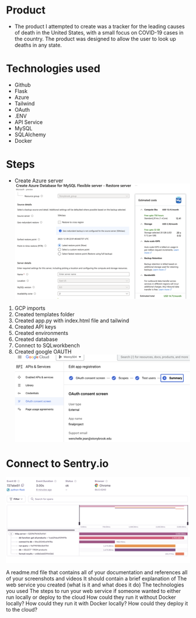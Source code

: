 # Product 
- The product I attempted to create was a tracker for the leading causes of death in the United States, with a small focus on COVID-19 cases in the country. 
The product was designed to allow the user to look up deaths in any state.
# Technologies used 
- Github 
- Flask
- Azure 
- Tailwind 
- OAuth 
- .ENV 
- API Service 
- MySQL 
- SQLAlchemy 
- Docker

 
# Steps 
- Create Azure server
![](https://github.com/artisticwenny/flask_e2e_project/blob/main/docs/FlexibleServer.png)
1. GCP imports
2. Created templates folder
3. Created app.py with index.html file and tailwind
4. Created API keys
5. Created environments
6. Created database
7. Connect to SQLworkbench
8. Created google OAUTH
![](https://github.com/artisticwenny/flask_e2e_project/blob/main/docs/OAuth.png)
# Connect to Sentry.io
![](https://github.com/artisticwenny/flask_e2e_project/blob/main/docs/Sentry.io.png)



A readme.md file that contains all of your documentation and references all of your screenshots and videos
It should contain a brief explanation of
The web service you created (what is it and what does it do)
The technologies you used
The steps to run your web service if someone wanted to either run locally or deploy to the cloud
How could they run it without Docker locally?
How could they run it with Docker locally?
How could they deploy it to the cloud?

